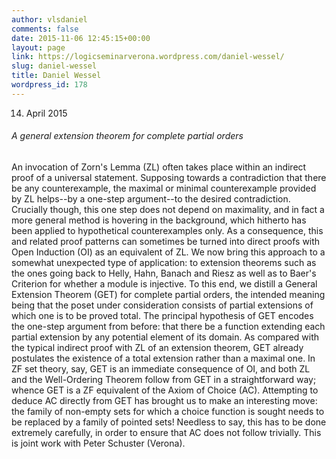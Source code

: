 ```yaml
---
author: vlsdaniel
comments: false
date: 2015-11-06 12:45:15+00:00
layout: page
link: https://logicseminarverona.wordpress.com/daniel-wessel/
slug: daniel-wessel
title: Daniel Wessel
wordpress_id: 178
---
```


14. April 2015


###### A general extension theorem for complete partial orders


An invocation of Zorn's Lemma (ZL) often takes place within an indirect
proof of a universal statement. Supposing towards a contradiction that there
be any counterexample, the maximal or minimal counterexample provided by ZL
helps--by a one-step argument--to the desired contradiction. Crucially
though, this one step does not depend on maximality, and in fact a more
general method is hovering in the background, which hitherto has been
applied to hypothetical counterexamples only.
As a consequence, this and related proof patterns can sometimes be turned
into direct proofs with Open Induction (OI) as an equivalent of ZL. We now
bring this approach to a somewhat unexpected type of application: to
extension theorems such as the ones going back to Helly, Hahn, Banach and
Riesz as well as to Baer's Criterion for whether a module is injective.
To this end, we distill a General Extension Theorem (GET) for complete
partial orders, the intended meaning being that the poset under
consideration consists of partial extensions of which one is to be proved
total. The principal hypothesis of GET encodes the one-step argument from
before: that there be a function extending each partial extension by any
potential element of its domain. As compared with the typical indirect proof
with ZL of an extension theorem, GET already postulates the existence of a
total extension rather than a maximal one.
In ZF set theory, say, GET is an immediate consequence of OI, and both ZL
and the Well-Ordering Theorem follow from GET in a straightforward way;
whence GET is a ZF equivalent of the Axiom of Choice (AC). Attempting to
deduce AC directly from GET has brought us to make an interesting move: the
family of non-empty sets for which a choice function is sought needs to be
replaced by a family of pointed sets! Needless to say, this has to be done
extremely carefully, in order to ensure that AC does not follow trivially.
This is joint work with Peter Schuster (Verona).
